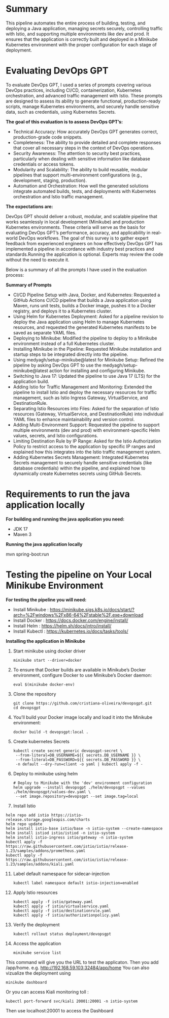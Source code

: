 # Summary
This pipeline automates the entire process of building, testing, and deploying a Java application, managing secrets securely, 
controlling traffic with Istio, and supporting multiple environments like dev and prod. It ensures that the application 
is correctly built and deployed in a Minikube Kubernetes environment with the proper configuration for each stage of deployment.

# Evaluating DevOps GPT

To evaluate DevOps GPT, I used a series of prompts covering various DevOps practices, including CI/CD, containerization, Kubernetes orchestration, and advanced traffic management with Istio. These prompts are designed to assess its ability to generate functional, production-ready scripts, manage Kubernetes environments, and securely handle sensitive data, such as credentials, using Kubernetes Secrets.

**The goal of this evaluation is to assess DevOps GPT’s:**

- Technical Accuracy: How accurately DevOps GPT generates correct, production-grade code snippets.
- Completeness: The ability to provide detailed and complete responses that cover all necessary steps in the context of DevOps operations.
- Security Awareness: The attention to security best practices, particularly when dealing with sensitive information like database credentials or access tokens.
- Modularity and Scalability: The ability to build reusable, modular pipelines that support multi-environment configurations (e.g., development, staging, production).
- Automation and Orchestration: How well the generated solutions integrate automated builds, tests, and deployments with Kubernetes orchestration and Istio traffic management.

**The expectations are:**

DevOps GPT should deliver a robust, modular, and scalable pipeline that works seamlessly in local development (Minikube) and production Kubernetes environments.
These criteria will serve as the basis for evaluating DevOps GPT’s performance, accuracy, and applicability in real-world DevOps workflows. The goal of this survey is to gather expert feedback from experienced engineers on how effectively DevOps GPT has implemented a pipeline in accordance with industry best practices and standards.Running the application is optional. Experts may review the code without the need to execute it.

Below is a summary of all the prompts I have used in the evaluation process:

**Summary of Prompts**

- CI/CD Pipeline Setup with Java, Docker, and Kubernetes: Requested a GitHub Actions CI/CD pipeline that builds a Java application using Maven, runs unit tests, builds a Docker image, pushes it to a Docker registry, and deploys it to a Kubernetes cluster.
- Using Helm for Kubernetes Deployment: Asked for a pipeline revision to deploy the Java application using Helm to manage Kubernetes resources, and requested the generated Kubernetes manifests to be saved as separate YAML files.
- Deploying to Minikube: Modified the pipeline to deploy to a Minikube environment instead of a full Kubernetes cluster.
- Installing Minikube in the Pipeline: Requested Minikube installation and startup steps to be integrated directly into the pipeline.
- Using medyagh/setup-minikube@latest for Minikube Setup: Refined the pipeline by asking DevOps GPT to use the medyagh/setup-minikube@latest action for installing and configuring Minikube.
- Switching to Java 17: Updated the pipeline to use Java 17 (LTS) for the application build.
- Adding Istio for Traffic Management and Monitoring: Extended the pipeline to install Istio and deploy the necessary resources for traffic management, such as Istio Ingress Gateway, VirtualService, and DestinationRule.
- Separating Istio Resources into Files: Asked for the separation of Istio resources (Gateway, VirtualService, and DestinationRule) into individual YAML files to enhance maintainability and version control.
- Adding Multi-Environment Support: Requested the pipeline to support multiple environments (dev and prod) with environment-specific Helm values, secrets, and Istio configurations.
- Limiting Destination Rule by IP Range: Asked for the Istio Authorization Policy to restrict access to the application by specific IP ranges and explained how this integrates into the Istio traffic management system.
- Adding Kubernetes Secrets Management: Integrated Kubernetes Secrets management to securely handle sensitive credentials (like database credentials) within the pipeline, and explained how to dynamically create Kubernetes secrets using GitHub Secrets.
    
# Requirements to run the java application locally

**For building and running the java application you need:**

* JDK 17
* Maven 3

**Running the java application locally**

mvn spring-boot:run

# Testing the pipeline on Your Local Minikube Environment

**For testing the pipeline you will need:**

* Install Minikube : https://minikube.sigs.k8s.io/docs/start/?arch=%2Fwindows%2Fx86-64%2Fstable%2F.exe+download
* Install Docker : https://docs.docker.com/engine/install/
* Install Helm : https://helm.sh/docs/intro/install/
* Install Kubectl : https://kubernetes.io/docs/tasks/tools/

**Installing the application in Minikube**
1. Start minikube using docker driver
   ```
   minikube start --driver=docker
   ```
3. To ensure that Docker builds are available in Minikube’s Docker environment, configure Docker to use Minikube’s Docker daemon:
   ```
   eval $(minikube docker-env)
   ```
4. Clone the repository
   ```
   git clone https://github.com/cristiana-oliveira/devopsgpt.git
   cd devopsgpt
   ```
6. You’ll build your Docker image locally and load it into the Minikube environment:
   ```
   docker build -t devopsgpt:local .
   ```
8. Create kubernetes Secrets
   ```
   kubectl create secret generic devopsgpt-secret \
    --from-literal=DB_USERNAME=${{ secrets.DB_USERNAME }} \
    --from-literal=DB_PASSWORD=${{ secrets.DB_PASSWORD }} \
    -n default --dry-run=client -o yaml | kubectl apply -f -
   ```
9. Deploy to minikube using helm
   ```
   # Deploy to Minikube with the 'dev' environment configuration
   helm upgrade --install devopsgpt ./helm/devopsgpt --values ./helm/devopsgpt/values-dev.yaml \
    --set image.repository=devopsgpt --set image.tag=local
   ```
10. Install Istio
   ```
   helm repo add istio https://istio-release.storage.googleapis.com/charts
   helm repo update
   helm install istio-base istio/base -n istio-system --create-namespace
   helm install istiod istio/istiod -n istio-system
   helm install istio-ingress istio/gateway -n istio-system
   kubectl apply -f https://raw.githubusercontent.com/istio/istio/release-1.23/samples/addons/prometheus.yaml
   kubectl apply -f https://raw.githubusercontent.com/istio/istio/release-1.23/samples/addons/kiali.yaml
   ```
11. Label default namespace for sidecar-injection
    ```
    kubectl label namespace default istio-injection=enabled
    ```
12. Apply Istio resources
    ```
    kubectl apply -f istio/gateway.yaml
    kubectl apply -f istio/virtualservice.yaml
    kubectl apply -f istio/destinationrule.yaml
    kubectl apply -f istio/authorizationpolicy.yaml
    ```
13. Verify the deployment
    ```
    kubectl rollout status deployment/devopsgpt
    ```
14. Access the application
    ```
    minikube service list
    ```
This command will give you the URL to test the applicaton. Then you add /app/home. e.g.  http://192.168.59.103:32484/app/home
You can also vizualize the deployment using 
   ```
   minikube dashboard
   ```
Or you can access Kiali monitoring toll :
   ```
   kubectl port-forward svc/kiali 20001:20001 -n istio-system
   ```
Then use localhost:20001 to access the Dashboard


